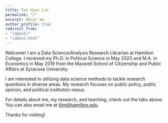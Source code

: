 ```yaml
---
title: Tae Hyun Lim
permalink: "/"
excerpt: About me
author_profile: true
redirect_from:
- "/about/"
- "/about.html"
---
```


Welcome! I am a Data Science/Analysis Research Librarian at Hamilton College. I received my Ph.D. in Political Science in May 2023 and M.A. in Economics in May 2019 from the Maxwell School of Citizenship and Public Affairs at Syracuse University.

I am interested in utilizing data science methods to tackle research questions in diverse areas. My research focuses on public policy, public opinion, and political institution nexus. 

For details about me, my research, and teaching, check out the tabs above. You can also email me at [tlim@hamilton.edu](mailto:tlim@hamilton.edu).

Thanks for visiting!
